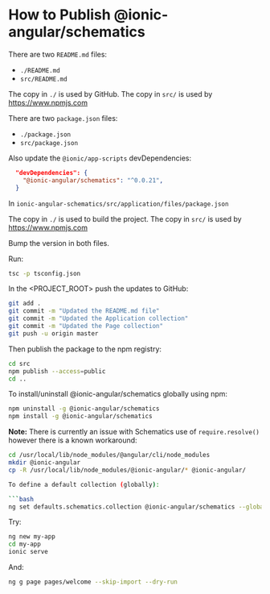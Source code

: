 # How to Publish @ionic-angular/schematics

There are two `README.md` files:
- `./README.md`
- `src/README.md`

The copy in `./` is used by GitHub.
The copy in `src/` is used by https://www.npmjs.com

There are two `package.json` files:
- `./package.json`
- `src/package.json`

Also update the `@ionic/app-scripts` devDependencies:

```json
  "devDependencies": {
    "@ionic-angular/schematics": "^0.0.21",
  }
```

In `ionic-angular-schematics/src/application/files/package.json`

The copy in `./` is used to build the project.
The copy in `src/` is used by https://www.npmjs.com

Bump the version in both files.

Run:
```bash
tsc -p tsconfig.json
```

In the <PROJECT_ROOT> push the updates to GitHub:

```bash
git add .
git commit -m "Updated the README.md file"
git commit -m "Updated the Application collection"
git commit -m "Updated the Page collection"
git push -u origin master
```

Then publish the package to the npm registry:
```bash
cd src
npm publish --access=public
cd ..
```

To install/uninstall @ionic-angular/schematics globally using npm:

```bash
npm uninstall -g @ionic-angular/schematics
npm install -g @ionic-angular/schematics
```

**Note:** There is currently an issue with Schematics use of `require.resolve()` however there is a known workaround:

```bash
cd /usr/local/lib/node_modules/@angular/cli/node_modules
mkdir @ionic-angular
cp -R /usr/local/lib/node_modules/@ionic-angular/* @ionic-angular/

To define a default collection (globally):

```bash
ng set defaults.schematics.collection @ionic-angular/schematics --global
```

Try:

```bash
ng new my-app
cd my-app
ionic serve
```

And:

```bash
ng g page pages/welcome --skip-import --dry-run
```


